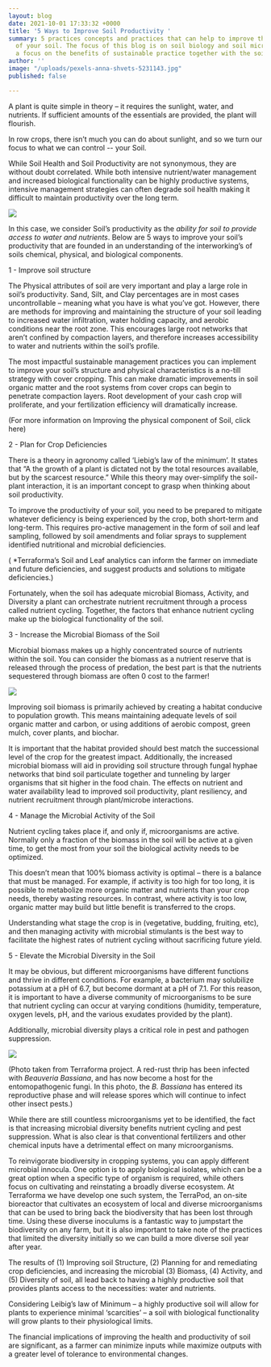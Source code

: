 ```yaml
---
layout: blog
date: 2021-10-01 17:33:32 +0000
title: '5 Ways to Improve Soil Productivity '
summary: 5 practices concepts and practices that can help to improve the productivity
  of your soil. The focus of this blog is on soil biology and soil microbiology, with
  a focus on the benefits of sustainable practice together with the soil mirobiome.
author: ''
image: "/uploads/pexels-anna-shvets-5231143.jpg"
published: false

---
```

A plant is quite simple in theory – it requires the sunlight, water, and nutrients. If sufficient amounts of the essentials are provided, the plant will flourish.

In row crops, there isn’t much you can do about sunlight, and so we turn our focus to what we can control -- your Soil.

While Soil Health and Soil Productivity are not synonymous, they are without doubt correlated. While both intensive nutrient/water management and increased biological functionality can be highly productive systems, intensive management strategies can often degrade soil health making it difficult to maintain productivity over the long term.

![](/uploads/venn-diagram-of-soil-health-soil-biology-soil-chemistry-and-soil-physical-characteristics.png)

In this case, we consider Soil’s productivity as the _ability for soil to provide access to water and nutrients_. Below are 5 ways to improve your soil’s productivity that are founded in an understanding of the interworking’s of soils chemical, physical, and biological components.

1 - Improve soil structure

The Physical attributes of soil are very important and play a large role in soil’s productivity. Sand, Silt, and Clay percentages are in most cases uncontrollable – meaning what you have is what you’ve got. However, there are methods for improving and maintaining the structure of your soil leading to increased water infiltration, water holding capacity, and aerobic conditions near the root zone. This encourages large root networks that aren’t confined by compaction layers, and therefore increases accessibility to water and nutrients within the soil’s profile.

The most impactful sustainable management practices you can implement to improve your soil’s structure and physical characteristics is a no-till strategy with cover cropping. This can make dramatic improvements in soil organic matter and the root systems from cover crops can begin to penetrate compaction layers. Root development of your cash crop will proliferate, and your fertilization efficiency will dramatically increase.

(For more information on Improving the physical component of Soil, click here)

2 - Plan for Crop Deficiencies

There is a theory in agronomy called ‘Liebig’s law of the minimum’. It states that “A the growth of a plant is dictated not by the total resources available, but by the scarcest resource.” While this theory may over-simplify the soil-plant interaction, it is an important concept to grasp when thinking about soil productivity.

To improve the productivity of your soil, you need to be prepared to mitigate whatever deficiency is being experienced by the crop, both short-term and long-term. This requires pro-active management in the form of soil and leaf sampling, followed by soil amendments and foliar sprays to supplement identified nutritional and microbial deficiencies.

( *Terraforma’s Soil and Leaf analytics can inform the farmer on immediate and future deficiencies, and suggest products and solutions to mitigate deficiencies.)

Fortunately, when the soil has adequate microbial Biomass, Activity, and Diversity a plant can orchestrate nutrient recruitment through a process called nutrient cycling. Together, the factors that enhance nutrient cycling make up the biological functionality of the soil.

3 - Increase the Microbial Biomass of the Soil

Microbial biomass makes up a highly concentrated source of nutrients within the soil. You can consider the biomass as a nutrient reserve that is released through the process of predation, the best part is that the nutrients sequestered through biomass are often 0 cost to the farmer!

![](/uploads/fungal-hyphae-bacteria-protozoa-nematode-soil-health-soil-biology-healthy-soil.png)

Improving soil biomass is primarily achieved by creating a habitat conducive to population growth. This means maintaining adequate levels of soil organic matter and carbon, or using additions of aerobic compost, green mulch, cover plants, and biochar.

It is important that the habitat provided should best match the successional level of the crop for the greatest impact. Additionally, the increased microbial biomass will aid in providing soil structure through fungal hyphae networks that bind soil particulate together and tunneling by larger organisms that sit higher in the food chain. The effects on nutrient and water availability lead to improved soil productivity, plant resiliency, and nutrient recruitment through plant/microbe interactions.

4 - Manage the Microbial Activity of the Soil

Nutrient cycling takes place if, and only if, microorganisms are active. Normally only a fraction of the biomass in the soil will be active at a given time, to get the most from your soil the biological activity needs to be optimized.

This doesn’t mean that 100% biomass activity is optimal – there is a balance that must be managed. For example, if activity is too high for too long, it is possible to metabolize more organic matter and nutrients than your crop needs, thereby wasting resources. In contrast, where activity is too low, organic matter may build but little benefit is transferred to the crops.

Understanding what stage the crop is in (vegetative, budding, fruiting, etc), and then managing activity with microbial stimulants is the best way to facilitate the highest rates of nutrient cycling without sacrificing future yield.

5 - Elevate the Microbial Diversity in the Soil

It may be obvious, but different microorganisms have different functions and thrive in different conditions. For example, a bacterium may solubilize potassium at a pH of 6.7, but become dormant at a pH of 7.1. For this reason, it is important to have a diverse community of microorganisms to be sure that nutrient cycling can occur at varying conditions (humidity, temperature, oxygen levels, pH, and the various exudates provided by the plant).

Additionally, microbial diversity plays a critical role in pest and pathogen suppression.

![](/uploads/soil-pest-beauveria-bassiana-biocontrols-biological-pesticides-natural-insect-pest-control.jpg)

(Photo taken from Terraforma project. A red-rust thrip has been infected with _Beauveria Bassiana_, and has now become a host for the entomopathogenic fungi. In this photo, the _B. Bassiana_ has entered its reproductive phase and will release spores which will continue to infect other insect pests.)

While there are still countless microorganisms yet to be identified, the fact is that increasing microbial diversity benefits nutrient cycling and pest suppression. What is also clear is that conventional fertilizers and other chemical inputs have a detrimental effect on many microorganisms.

To reinvigorate biodiversity in cropping systems, you can apply different microbial innocula. One option is to apply biological isolates, which can be a great option when a specific type of organism is required, while others focus on cultivating and reinstating a broadly diverse ecosystem. At Terraforma we have develop one such system, the TerraPod, an on-site bioreactor that cultivates an ecosystem of local and diverse microorganisms that can be used to bring back the biodiversity that has been lost through time. Using these diverse inoculums is a fantastic way to jumpstart the biodiversity on any farm, but it is also important to take note of the practices that limited the diversity initially so we can build a more diverse soil year after year.

The results of (1) Improving soil Structure, (2) Planning for and remediating crop deficiencies, and increasing the microbial (3) Biomass, (4) Activity, and (5) Diversity of soil, all lead back to having a highly productive soil that provides plants access to the necessities: water and nutrients.

Considering Leibig’s law of Minimum – a highly productive soil will allow for plants to experience minimal ‘scarcities’ – a soil with biological functionality will grow plants to their physiological limits.

The financial implications of improving the health and productivity of soil are significant, as a farmer can minimize inputs while maximize outputs with a greater level of tolerance to environmental changes.
